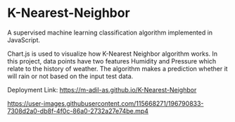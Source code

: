# K-Nearest-Neighbor
A supervised machine learning classification algorithm implemented in JavaScript.

Chart.js is used to visualize how K-Nearest Neighbor algorithm works. In this project, data points have two features Humidity and Pressure which relate to the history of weather. The algorithm makes a prediction whether it will rain or not based on the input test data.

Deployment Link: https://m-adil-as.github.io/K-Nearest-Neighbor

https://user-images.githubusercontent.com/115668271/196790833-7308d2a0-db8f-4f0c-86a0-2732a27e74be.mp4
